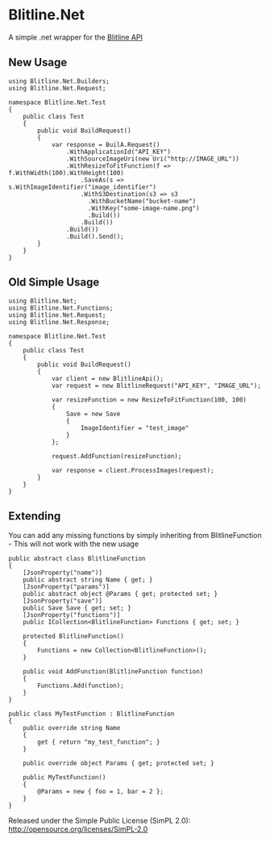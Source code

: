 Blitline.Net
============

A simple .net wrapper for the [Blitline API](http://www.blitline.com)

New Usage
------------

```
using Blitline.Net.Builders;
using Blitline.Net.Request;

namespace Blitline.Net.Test
{
    public class Test
    {
        public void BuildRequest()
        {
            var response = BuilA.Request()
                .WithApplicationId("API_KEY")
                .WithSourceImageUri(new Uri("http://IMAGE_URL"))
                .WithResizeToFitFunction(f => f.WithWidth(100).WithHeight(100)
                    .SaveAs(s => s.WithImageIdentifier("image_identifier")
                    .WithS3Destination(s3 => s3
                      .WithBucketName("bucket-name")
                      .WithKey("some-image-name.png")
                      .Build())
                    .Build())
                .Build())
                .Build().Send();
        }
    }
}
```

Old Simple Usage
------------

```
using Blitline.Net;
using Blitline.Net.Functions;
using Blitline.Net.Request;
using Blitline.Net.Response;

namespace Blitline.Net.Test
{
    public class Test
    {
        public void BuildRequest()
        {
        	var client = new BlitlineApi();
        	var request = new BlitlineRequest("API_KEY", "IMAGE_URL");

        	var resizeFunction = new ResizeToFitFunction(100, 100)
        	{
        		Save = new Save
        		{
        			ImageIdentifier = "test_image"
        		}
        	};

        	request.AddFunction(resizeFunction);

        	var response = client.ProcessImages(request);
        }
    }
}
```

Extending
---------
You can add any missing functions by simply inheriting from BlitlineFunction - This will not work with the new usage

```
public abstract class BlitlineFunction
{
    [JsonProperty("name")]
    public abstract string Name { get; }
    [JsonProperty("params")]
    public abstract object @Params { get; protected set; }
    [JsonProperty("save")]
    public Save Save { get; set; }
    [JsonProperty("functions")]
    public ICollection<BlitlineFunction> Functions { get; set; }

    protected BlitlineFunction()
    {
        Functions = new Collection<BlitlineFunction>();
    }

    public void AddFunction(BlitlineFunction function)
    {
        Functions.Add(function);
    }
}

public class MyTestFunction : BlitlineFunction
{
    public override string Name
    {
        get { return "my_test_function"; }
    }

    public override object Params { get; protected set; }

    public MyTestFunction()
    {
        @Params = new { foo = 1, bar = 2 };
    }
}
```
Released under the Simple Public License (SimPL 2.0): http://opensource.org/licenses/SimPL-2.0